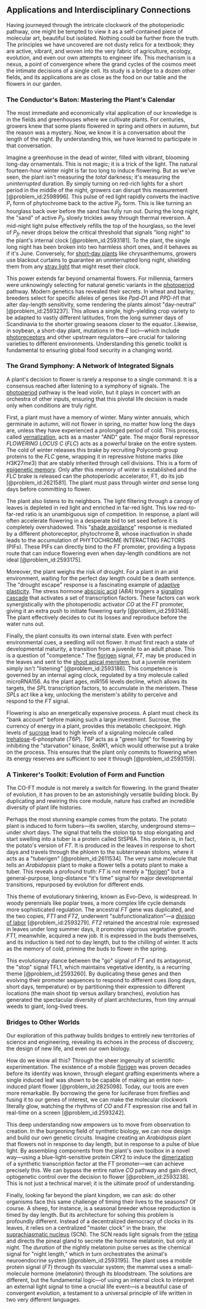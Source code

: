 ## Applications and Interdisciplinary Connections

Having journeyed through the intricate clockwork of the photoperiodic pathway, one might be tempted to view it as a self-contained piece of molecular art, beautiful but isolated. Nothing could be further from the truth. The principles we have uncovered are not dusty relics for a textbook; they are active, vibrant, and woven into the very fabric of agriculture, ecology, evolution, and even our own attempts to engineer life. This mechanism is a nexus, a point of convergence where the grand cycles of the cosmos meet the intimate decisions of a single cell. Its study is a bridge to a dozen other fields, and its applications are as close as the food on our table and the flowers in our garden.

### The Conductor's Baton: Mastering the Plant's Calendar

The most immediate and economically vital application of our knowledge is in the fields and greenhouses where we cultivate plants. For centuries, growers knew that some plants flowered in spring and others in autumn, but the reason was a mystery. Now, we know it is a conversation about the length of the night. By understanding this, we have learned to participate in that conversation.

Imagine a greenhouse in the dead of winter, filled with vibrant, blooming long-day ornamentals. This is not magic; it is a trick of the light. The natural fourteen-hour winter night is far too long to induce flowering. But as we've seen, the plant isn't measuring the *total* darkness; it's measuring the *uninterrupted* duration. By simply turning on red-rich lights for a short period in the middle of the night, growers can disrupt this measurement [@problem_id:2598996]. This pulse of red light rapidly converts the inactive $P_r$ form of phytochrome back to the active $P_{fr}$ form. This is like turning an hourglass back over before the sand has fully run out. During the long night, the "sand" of active $P_{fr}$ slowly trickles away through thermal reversion. A mid-night light pulse effectively refills the top of the hourglass, so the level of $P_{fr}$ never drops below the critical threshold that signals "long night" to the plant's internal clock [@problem_id:2593181]. To the plant, the single long night has been broken into two harmless short ones, and it behaves as if it's June. Conversely, for [short-day plants](@article_id:152000) like chrysanthemums, growers use blackout curtains to guarantee an uninterrupted long night, shielding them from any [stray light](@article_id:202364) that might reset their clock.

This power extends far beyond ornamental flowers. For millennia, farmers were unknowingly selecting for natural genetic variants in the [photoperiod](@article_id:268190) pathway. Modern genetics has revealed their secrets. In wheat and barley, breeders select for specific alleles of genes like $Ppd\text{-}D1$ and $PPD\text{-}H1$ that alter day-length sensitivity, some rendering the plants almost "day-neutral" [@problem_id:2593237]. This allows a single, high-yielding crop variety to be adapted to vastly different latitudes, from the long summer days of Scandinavia to the shorter growing seasons closer to the equator. Likewise, in soybean, a short-day plant, mutations in the $E$ loci—which include [photoreceptors](@article_id:151006) and other upstream regulators—are crucial for tailoring varieties to different environments. Understanding this genetic toolkit is fundamental to ensuring global food security in a changing world.

### The Grand Symphony: A Network of Integrated Signals

A plant's decision to flower is rarely a response to a single command. It is a consensus reached after listening to a symphony of signals. The [photoperiod](@article_id:268190) pathway is the lead violin, but it plays in concert with an orchestra of other inputs, ensuring that this pivotal life decision is made only when conditions are truly right.

First, a plant must have a memory of winter. Many winter annuals, which germinate in autumn, will not flower in spring, no matter how long the days are, unless they have experienced a prolonged period of cold. This process, called [vernalization](@article_id:148312), acts as a master "AND" gate. The major floral repressor *FLOWERING LOCUS C* (*FLC*) acts as a powerful brake on the entire system. The cold of winter releases this brake by recruiting Polycomb group proteins to the *FLC* gene, wrapping it in repressive histone marks (like $H3K27me3$) that are stably inherited through cell divisions. This is a form of [epigenetic memory](@article_id:270986). Only after this memory of winter is established and the *FLC* brake is released can the photoperiodic accelerator, FT, do its job [@problem_id:2621581]. The plant must pass through winter *and* sense long days before committing to flower.

The plant also listens to its neighbors. The light filtering through a canopy of leaves is depleted in red light and enriched in far-red light. This low red-to-far-red ratio is an unambiguous sign of competition. In response, a plant will often accelerate flowering in a desperate bid to set seed before it is completely overshadowed. This "[shade avoidance](@article_id:174129)" response is mediated by a different photoreceptor, phytochrome B, whose inactivation in shade leads to the accumulation of PHYTOCHROME INTERACTING FACTORS (PIFs). These PIFs can directly bind to the *FT* promoter, providing a bypass route that can induce flowering even when day-length conditions are not ideal [@problem_id:2593175].

Moreover, the plant weighs the risk of drought. For a plant in an arid environment, waiting for the perfect day length could be a death sentence. The "drought escape" response is a fascinating example of [adaptive plasticity](@article_id:201350). The stress hormone [abscisic acid](@article_id:149446) ($ABA$) triggers a [signaling cascade](@article_id:174654) that activates a set of transcription factors. These factors can work synergistically with the photoperiodic activator $CO$ at the $FT$ promoter, giving it an extra push to initiate flowering early [@problem_id:2593148]. The plant effectively decides to cut its losses and reproduce before the water runs out.

Finally, the plant consults its own internal state. Even with perfect environmental cues, a seedling will not flower. It must first reach a state of developmental maturity, a transition from a juvenile to an adult phase. This is a question of "competence." The [florigen](@article_id:150108) signal, $FT$, may be produced in the leaves and sent to the [shoot apical meristem](@article_id:167513), but a juvenile meristem simply isn't "listening" [@problem_id:2593186]. This competence is governed by an internal aging clock, regulated by a tiny molecule called microRNA156. As the plant ages, miR156 levels decline, which allows its targets, the $SPL$ transcription factors, to accumulate in the meristem. These $SPL$s act like a key, unlocking the meristem's ability to perceive and respond to the $FT$ signal.

Flowering is also an energetically expensive process. A plant must check its "bank account" before making such a large investment. Sucrose, the currency of energy in a plant, provides this metabolic checkpoint. High levels of [sucrose](@article_id:162519) lead to high levels of a signaling molecule called [trehalose](@article_id:148212)-6-phosphate ($T6P$). $T6P$ acts as a "green light" for flowering by inhibiting the "starvation" kinase, $SnRK1$, which would otherwise put a brake on the process. This ensures that the plant only commits to flowering when its energy reserves are sufficient to see it through [@problem_id:2593159].

### A Tinkerer's Toolkit: Evolution of Form and Function

The CO-FT module is not merely a switch for flowering. In the grand theater of evolution, it has proven to be an astonishingly versatile building block. By duplicating and rewiring this core module, nature has crafted an incredible diversity of plant life histories.

Perhaps the most stunning example comes from the potato. The potato plant is induced to form tubers—its swollen, starchy, underground stems—under short days. The signal that tells the stolon tip to stop elongating and start swelling into a tuber is a protein called StSP6A. This protein is, in fact, the potato's version of $FT$. It is produced in the leaves in response to short days and travels through the phloem to the subterranean stolons, where it acts as a "tuberigen" [@problem_id:2611534]. The very same molecule that tells an *Arabidopsis* plant to make a flower tells a potato plant to make a tuber. This reveals a profound truth: $FT$ is not merely a "[florigen](@article_id:150108)" but a general-purpose, long-distance "it's time" signal for major developmental transitions, repurposed by evolution for different ends.

This theme of evolutionary tinkering, known as Evo-Devo, is widespread. In woody perennials like poplar trees, a more complex life cycle demands more sophisticated regulation. The ancestral *FT* gene was duplicated, and the two copies, *FT1* and *FT2*, underwent "subfunctionalization"—a [division of labor](@article_id:189832) [@problem_id:2593279]. *FT2* retained the ancestral role: expressed in leaves under long summer days, it promotes vigorous vegetative growth. *FT1*, meanwhile, acquired a new job. It is expressed in the buds themselves, and its induction is tied not to day length, but to the chilling of winter. It acts as the memory of cold, priming the buds to flower in the spring.

This evolutionary dance between the "go" signal of $FT$ and its antagonist, the "stop" signal TFL1, which maintains vegetative identity, is a recurring theme [@problem_id:2593260]. By duplicating these genes and then evolving their promoter sequences to respond to different cues (long days, short days, temperature) or by partitioning their expression to different locations (the main shoot tip versus axillary branches), evolution has generated the spectacular diversity of plant architectures, from tiny annual weeds to giant, long-lived trees.

### Bridges to Other Worlds

Our exploration of this pathway builds bridges to entirely new territories of science and engineering, revealing its echoes in the process of discovery, the design of new life, and even our own biology.

How do we know all this? Through the sheer ingenuity of scientific experimentation. The existence of a mobile [florigen](@article_id:150108) was proven decades before its identity was known, through elegant grafting experiments where a single induced leaf was shown to be capable of making an entire non-induced plant flower [@problem_id:2825098]. Today, our tools are even more remarkable. By borrowing the gene for luciferase from fireflies and fusing it to our genes of interest, we can make the molecular clockwork literally glow, watching the rhythms of $CO$ and $FT$ expression rise and fall in real-time on a screen [@problem_id:2593242].

This deep understanding now empowers us to move from observation to creation. In the burgeoning field of synthetic biology, we can now design and build our own genetic circuits. Imagine creating an *Arabidopsis* plant that flowers not in response to day length, but in response to a pulse of blue light. By assembling components from the plant's own toolbox in a novel way—using a blue-light-sensitive protein CRY2 to induce the [dimerization](@article_id:270622) of a synthetic transcription factor at the FT promoter—we can achieve precisely this. We can bypass the entire native *CO* pathway and gain direct, optogenetic control over the decision to flower [@problem_id:2593238]. This is not just a technical marvel; it is the ultimate proof of understanding.

Finally, looking far beyond the plant kingdom, we can ask: do other organisms face this same challenge of timing their lives to the seasons? Of course. A sheep, for instance, is a seasonal breeder whose reproduction is timed by day length. But its architecture for solving this problem is profoundly different. Instead of a decentralized democracy of clocks in its leaves, it relies on a centralized "master clock" in the brain, the [suprachiasmatic nucleus](@article_id:148001) (SCN). The SCN reads light signals from the [retina](@article_id:147917) and directs the pineal gland to secrete the hormone melatonin, but only at night. The *duration* of the nightly melatonin pulse serves as the chemical signal for "night length," which in turn orchestrates the animal's neuroendocrine system [@problem_id:2593195]. The plant uses a mobile protein signal ($FT$) through its vascular system; the mammal uses a small-molecule hormone (melatonin) through its bloodstream. The solutions are different, but the fundamental logic—of using an internal clock to interpret an external light signal to time a crucial life event—is a beautiful case of convergent evolution, a testament to a universal principle of life written in two very different languages.